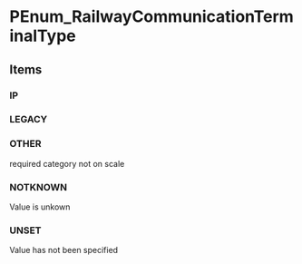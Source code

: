 # PEnum_RailwayCommunicationTerminalType


<!-- end of short definition -->
## Items

### IP


### LEGACY


### OTHER
required category not on scale

### NOTKNOWN
Value is unkown

### UNSET
Value has not been specified
